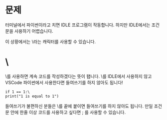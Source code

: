 # 문제

터미널에서 파이썬이라고 치면 IDLE 프로그램이 작동합니다. 하지만 IDLE에서는 조건문을 사용하기 어렵습니다.

이 상황에서는 \라는 캐릭터를 사용할 수 있습니다.

# \

\를 사용하면 계속 코드를 작성하겠다는 뜻이 됍니다. \를 IDLE에서 사용하지 않고 VSCode 파이썬에서 사용한다면 들여쓰기를 하지 않아도 됩니다!

```
if 1 == 1:\
print("1 is equal to 1")
```

들여쓰기가 불편하신 분들은 \를 끝에 붙이면 들여쓰기를 하지 않아도 됩니다. 만일 조건문 안에 한줄 이상 코드를 사용하고 싶다면 ; 를 사용할 수 있습니다.
